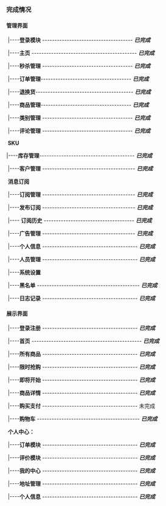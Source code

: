 ### 完成情况

#### 		管理界面

​			|----**登录模块** ------------------------------------- **_已完成_**

​			|----**主页** ------------------------------------------- **_已完成_**

​			|----**秒杀管理** ------------------------------------- **_已完成_**

​			|----**订单管理**------------------------------------- **_已完成_**

​			|----**退换货**---------------------------------------- **_已完成_**

​			|----**商品管理**------------------------------------- **_已完成_**

​			|----**类别管理** ------------------------------------- **_已完成_**

​			|----**评论管理** ------------------------------------- **_已完成_**

​			**SKU**

​			|----**库存管理**--------------------------------------- **_已完成_**

​			|----**客户管理** -------------------------------------- **_已完成_**

​			**消息订阅** 

​			|----**订阅管理** -------------------------------------- **_已完成_**

​	        |----**发布订阅** -------------------------------------- **_已完成_**

​			|---- **订阅历史** ------------------------------------- **_已完成_**

​			|----**广告管理**  -------------------------------------- **_已完成_**

​			|----**个人信息** --------------------------------------- **_已完成_**

​			|----**人员管理** --------------------------------------- **_已完成_**

​			|----**系统设置** 

​			|----**黑名单** ------------------------------------------ **_已完成_**

​			|----**日志记录** --------------------------------------- **_已完成_**



#### 		展示界面

​			|----**登录注册** --------------------------------------- **_已完成_**		

​			|----**首页** --------------------------------------------- **_已完成_**

​			|----**所有商品** --------------------------------------- **_已完成_**

​			|----**限时抢购** --------------------------------------- **_已完成_**

​			|----**即将开始** --------------------------------------- **_已完成_**

​			|----**商品详情** --------------------------------------- **_已完成_**

​			|----**购买支付** --------------------------------------- 未完成

​			|----**购物车** ------------------------------------------ **_已完成_**

​			**个人中心：**

​			|----**订单模块** --------------------------------------- **_已完成_**

​			|----**评价模块** --------------------------------------- **_已完成_**

​			|----**我的中心** --------------------------------------- **_已完成_**

​			|----**地址管理** --------------------------------------- **_已完成_**

​			|----**个人信息** --------------------------------------- **_已完成_**

​				